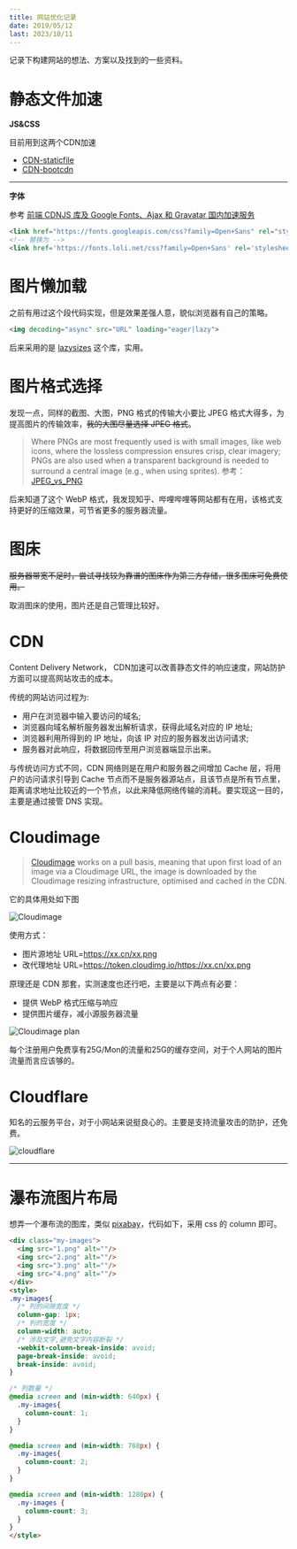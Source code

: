 ```yaml
---
title: 网站优化记录
date: 2019/05/12
last: 2023/10/11
---
```


记录下构建网站的想法、方案以及找到的一些资料。

# 静态文件加速

**JS&CSS**

目前用到这两个CDN加速

- [CDN-staticfile](https://staticfile.org/?ln=zh)
- [CDN-bootcdn](https://www.bootcdn.cn/)

***

**字体**

参考 [前端 CDNJS 库及 Google Fonts、Ajax 和 Gravatar 国内加速服务](https://u.sb/css-cdn/)

```html
<link href="https://fonts.googleapis.com/css?family=Open+Sans" rel="stylesheet">
<!-- 替换为 -->
<link href='https://fonts.loli.net/css?family=Open+Sans' rel='stylesheet'>
```

# 图片懒加载

之前有用过这个段代码实现，但是效果差强人意，貌似浏览器有自己的策略。

```html
<img decoding="async" src="URL" loading="eager|lazy">
```

后来采用的是 [lazysizes](https://github.com/aFarkas/lazysizes) 这个库，实用。

# 图片格式选择

发现一点，同样的截图、大图，PNG 格式的传输大小要比 JPEG 格式大得多，为提高图片的传输效率，~~我的大图尽量选择 JPEG 格式~~。

> Where PNGs are most frequently used is with small images, like web icons, where the lossless compression ensures crisp, clear imagery; PNGs are also used when a transparent background is needed to surround a central image (e.g., when using sprites).
> 参考：[JPEG_vs_PNG](https://www.diffen.com/difference/JPEG_vs_PNG)

后来知道了这个 WebP 格式，我发现知乎、哔哩哔哩等网站都有在用，该格式支持更好的压缩效果，可节省更多的服务器流量。

# 图床

~~服务器带宽不足时，尝试寻找较为靠谱的图床作为第三方存储，很多图床可免费使用。~~

取消图床的使用，图片还是自己管理比较好。

# CDN

Content Delivery Network， CDN加速可以改善静态文件的响应速度，网站防护方面可以提高网站攻击的成本。

传统的网站访问过程为:

- 用户在浏览器中输入要访问的域名;  
- 浏览器向域名解析服务器发出解析请求，获得此域名对应的 IP 地址;  
- 浏览器利用所得到的 IP 地址，向该 IP 对应的服务器发出访问请求;  
- 服务器对此响应，将数据回传至用户浏览器端显示出来。  

与传统访问方式不同，CDN 网络则是在用户和服务器之间增加 Cache 层，将用户的访问请求引导到 Cache 节点而不是服务器源站点，且该节点是所有节点里，距离请求地址比较近的一个节点，以此来降低网络传输的消耗。要实现这一目的，主要是通过接管 DNS 实现。

# Cloudimage

> [Cloudimage](https://www.cloudimage.io/en/home) works on a pull basis, meaning that upon first load of an image via a Cloudimage URL, the image is downloaded by the Cloudimage resizing infrastructure, optimised and cached in the CDN.

它的具体用处如下图

![Cloudimage](/imgs/2019/web-optimize/1.webp)

使用方式：
- 图片源地址 URL=https://xx.cn/xx.png
- 改代理地址 URL=https://token.cloudimg.io/https://xx.cn/xx.png

原理还是 CDN 那套，实测速度也还行吧，主要是以下两点有必要：
- 提供 WebP 格式压缩与响应
- 提供图片缓存，减小源服务器流量

![Cloudimage plan](/imgs/2019/web-optimize/2.webp)

每个注册用户免费享有25G/Mon的流量和25G的缓存空间，对于个人网站的图片流量而言应该够的。

# Cloudflare

知名的云服务平台，对于小网站来说挺良心的。主要是支持流量攻击的防护，还免费。

![cloudflare](/imgs/2019/web-optimize/3.webp)

***

# 瀑布流图片布局

想弄一个瀑布流的图库，类似 [pixabay](https://pixabay.com/)，代码如下，采用 css 的 column 即可。

```html
<div class="my-images">
  <img src="1.png" alt=""/>
  <img src="2.png" alt=""/>
  <img src="3.png" alt=""/>
  <img src="4.png" alt=""/>
</div>
<style>
.my-images{
  /* 列的间隙宽度 */
  column-gap: 1px;
  /* 列的宽度 */
  column-width: auto;
  /* 涉及文字,避免文字内容断裂 */
  -webkit-column-break-inside: avoid;
  page-break-inside: avoid;
  break-inside: avoid;
}

/* 列数量 */
@media screen and (min-width: 640px) { 
  .my-images{
    column-count: 1;
  }
}

@media screen and (min-width: 768px) { 
  .my-images{
    column-count: 2;
  }
}

@media screen and (min-width: 1280px) { 
  .my-images {
    column-count: 3;
  }
}
</style>